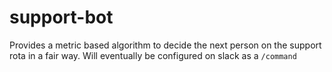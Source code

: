 # support-bot

Provides a metric based algorithm to decide the next person on the support rota in a fair way. 
Will eventually be configured on slack as a `/command`
